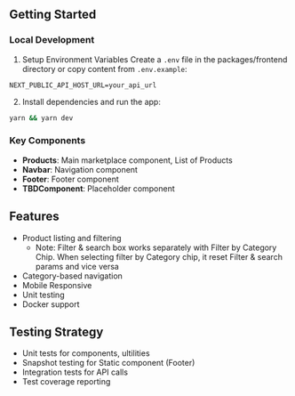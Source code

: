 
## Getting Started

### Local Development
1. Setup Environment Variables
Create a `.env` file in the packages/frontend directory or copy content from `.env.example`:
```env
NEXT_PUBLIC_API_HOST_URL=your_api_url
```
2. Install dependencies and run the app:
```bash
yarn && yarn dev
```

### Key Components
- **Products**: Main marketplace component, List of Products
- **Navbar**: Navigation component
- **Footer**: Footer component
- **TBDComponent**: Placeholder component

## Features
- Product listing and filtering
   + Note: Filter & search box works separately with Filter by Category Chip. When selecting filter by Category chip, it reset Filter & search params and vice versa
- Category-based navigation
- Mobile Responsive
- Unit testing
- Docker support

## Testing Strategy
- Unit tests for components, ultilities
- Snapshot testing for Static component (Footer)
- Integration tests for API calls
- Test coverage reporting

